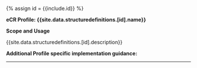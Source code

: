 {% assign id = {{include.id}} %}


**eCR Profile: {{site.data.structuredefinitions.[id].name}}**

**Scope and Usage**

{{site.data.structuredefinitions.[id].description}}


**Additional Profile specific implementation guidance:**



---
